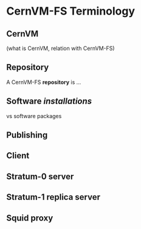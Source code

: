 # CernVM-FS Terminology

## CernVM

(what is CernVM, relation with CernVM-FS)

## Repository

A CernVM-FS **repository** is ...

## Software *installations*

vs software packages

## Publishing

## Client

## Stratum-0 server

## Stratum-1 replica server

## Squid proxy

